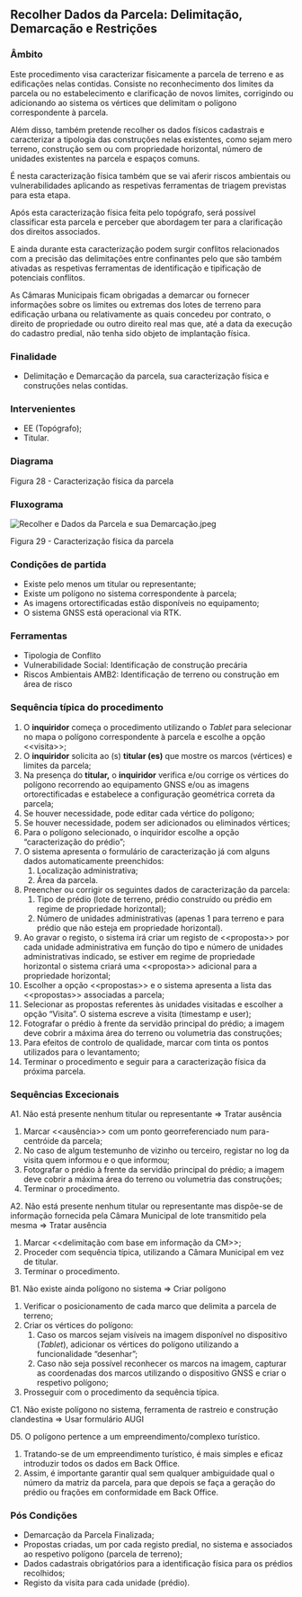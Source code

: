 ## Recolher Dados da Parcela: Delimitação, Demarcação e Restrições

### Âmbito

Este procedimento visa caracterizar fisicamente a parcela de terreno e as edificações nelas contidas. Consiste no reconhecimento dos limites da parcela ou no estabelecimento e clarificação de novos limites, corrigindo ou adicionando ao sistema os vértices que delimitam o polígono correspondente à parcela.

Além disso, também pretende recolher os dados físicos cadastrais e caracterizar a tipologia das construções nelas existentes, como sejam mero terreno, construção sem ou com propriedade horizontal, número de unidades existentes na parcela e espaços comuns.

É nesta caracterização física também que se vai aferir riscos ambientais ou vulnerabilidades aplicando as respetivas ferramentas de triagem previstas para esta etapa.

Após esta caracterização física feita pelo topógrafo, será possível classificar esta parcela e perceber que abordagem ter para a clarificação dos direitos associados.

E ainda durante esta caracterização podem surgir conflitos relacionados com a precisão das delimitações entre confinantes pelo que são também ativadas as respetivas ferramentas de identificação e tipificação de potenciais conflitos.

As Câmaras Municipais ficam obrigadas a demarcar ou fornecer informações sobre os limites ou extremas dos lotes de terreno para edificação urbana ou relativamente as quais concedeu por contrato, o direito de propriedade ou outro direito real mas que, até a data da execução do cadastro predial, não tenha sido objeto de implantação física.

### Finalidade

* Delimitação e Demarcação da parcela, sua caracterização física e construções nelas contidas.

### Intervenientes

* EE \(Topógrafo\);
* Titular.

### Diagrama

Figura 28 - Caracterização física da parcela

### Fluxograma

![Recolher e Dados da Parcela e sua Demarcação.jpeg](../assets/recolher_e_dados_da_parcela_e_sua_d.jpeg)

Figura 29 - Caracterização física da parcela

### Condições de partida

* Existe pelo menos um titular ou representante;
* Existe um polígono no sistema correspondente à parcela;
* As imagens ortorectificadas estão disponíveis no equipamento;
* O sistema GNSS está operacional via RTK.

### Ferramentas

* Tipologia de Conflito
* Vulnerabilidade Social: Identificação de construção precária
* Riscos Ambientais AMB2: Identificação de terreno ou construção em área de risco

### Sequência típica do procedimento

1. O **inquiridor** começa o procedimento utilizando o _Tablet_ para selecionar no mapa o polígono correspondente à parcela e escolhe a opção &lt;&lt;visita&gt;&gt;;
2. O **inquiridor** solicita ao \(s\) **titular \(es\)** que mostre os marcos \(vértices\) e limites da parcela;
3. Na presença do **titular,** o **inquiridor** verifica e/ou corrige os vértices do polígono recorrendo ao equipamento GNSS e/ou as imagens ortorectificadas e estabelece a configuração geométrica correta da parcela;
4. Se houver necessidade, pode editar cada vértice do polígono;
5. Se houver necessidade, podem ser adicionados ou eliminados vértices;
6. Para o polígono selecionado, o inquiridor escolhe a opção “caracterização do prédio”;
7. O sistema apresenta o formulário de caracterização já com alguns dados automaticamente preenchidos:
   1. Localização administrativa;
   2. Área da parcela.
8. Preencher ou corrigir os seguintes dados de caracterização da parcela:
   1. Tipo de prédio \(lote de terreno, prédio construído ou prédio em regime de propriedade horizontal\);
   2. Número de unidades administrativas \(apenas 1 para terreno e para prédio que não esteja em propriedade horizontal\).
9. Ao gravar o registo, o sistema irá criar um registo de &lt;&lt;proposta&gt;&gt; por cada unidade administrativa em função do tipo e número de unidades administrativas indicado, se estiver em regime de propriedade horizontal o sistema criará uma &lt;&lt;proposta&gt;&gt; adicional para a propriedade horizontal;
10. Escolher a opção &lt;&lt;propostas&gt;&gt; e o sistema apresenta a lista das &lt;&lt;propostas&gt;&gt; associadas a parcela;
11. Selecionar as propostas referentes às unidades visitadas e escolher a opção “Visita”. O sistema escreve a visita \(timestamp e user\);
12. Fotografar o prédio à frente da servidão principal do prédio; a imagem deve cobrir a máxima área do terreno ou volumetria das construções;
13. Para efeitos de controlo de qualidade, marcar com tinta os pontos utilizados para o levantamento;
14. Terminar o procedimento e seguir para a caracterização física da próxima parcela.

### Sequências Excecionais

A1. Não está presente nenhum titular ou representante =&gt; Tratar ausência

1. Marcar &lt;&lt;ausência&gt;&gt; com um ponto georreferenciado num para-centróide da parcela;
2. No caso de algum testemunho de vizinho ou terceiro, registar no log da visita quem informou e o que informou;
3. Fotografar o prédio à frente da servidão principal do prédio; a imagem deve cobrir a máxima área do terreno ou volumetria das construções;
4. Terminar o procedimento.

A2. Não está presente nenhum titular ou representante mas dispõe-se de informação fornecida pela Câmara Municipal de lote transmitido pela mesma =&gt; Tratar ausência

1. Marcar &lt;&lt;delimitação com base em informação da CM&gt;&gt;;
2. Proceder com sequência típica, utilizando a Câmara Municipal em vez de titular.
3. Terminar o procedimento.

B1. Não existe ainda polígono no sistema =&gt; Criar polígono

1. Verificar o posicionamento de cada marco que delimita a parcela de terreno;
2. Criar os vértices do polígono:
   1. Caso os marcos sejam visíveis na imagem disponível no dispositivo \(_Tablet_\), adicionar os vértices do polígono utilizando a funcionalidade “desenhar”;
   2. Caso não seja possível reconhecer os marcos na imagem, capturar as coordenadas dos marcos utilizando o dispositivo GNSS e criar o respetivo polígono;
3. Prosseguir com o procedimento da sequência típica.

C1. Não existe polígono no sistema, ferramenta de rastreio e construção clandestina =&gt; Usar formulário AUGI

D5. O polígono pertence a um empreendimento/complexo turístico.

1. Tratando-se de um empreendimento turístico, é mais simples e eficaz introduzir  todos os dados em Back Office.
2. Assim, é importante garantir qual sem qualquer ambiguidade qual o número da matriz da parcela, para que depois se faça a geração do prédio ou frações em conformidade em Back Office.

### Pós Condições

* Demarcação da Parcela Finalizada;
* Propostas criadas, um por cada registo predial, no sistema e associados ao respetivo polígono \(parcela de terreno\);
* Dados cadastrais obrigatórios para a identificação física para os prédios recolhidos;
* Registo da visita para cada unidade \(prédio\).



